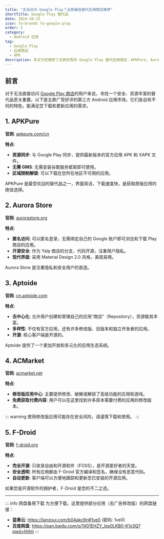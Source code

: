 ```yaml
---
title: "无法访问 Google Play？五款最佳替代应用商店推荐"
shortTitle: Google Play 替代品
date: 2024-10-23
icon: fa-brands fa-google-play
order: 2
category:
  - Android 应用
tag:
  - Google Play
  - 应用商店
  - APK
description: 本文为您推荐了五款优秀的 Google Play 替代应用商店：APKPure, Aurora Store, Aptoide, ACMarket 和 F-Droid，帮助您在没有 Google 服务的环境下，也能轻松下载和管理最新的 Android 应用与游戏。
---
```


## 前言

对于无法直接访问 [Google Play 商店](https://play.google.com/store/apps)的用户来说，寻找一个安全、资源丰富的替代品至关重要。以下是五款广受好评的第三方 Android 应用市场，它们各自有不同的特色，能满足您下载和更新应用的需求。

## 1. APKPure

**官网**: [apkpure.com/cn](https://apkpure.com/cn)

**特点**:
- **资源同步**: 与 Google Play 同步，提供最新版本的官方应用 APK 和 XAPK 文件。
- **无需 GMS**: 无需安装谷歌服务框架即可使用。
- **区域限制解锁**: 可以下载在您所在地区不可用的应用。

APKPure 是最受欢迎的替代品之一，界面简洁，下载速度快，是获取原版应用的绝佳选择。

## 2. Aurora Store

**官网**: [aurorastore.org](https://aurorastore.org/)

**特点**:
- **匿名访问**: 可以匿名登录，无需绑定自己的 Google 账户即可浏览和下载 Play 商店的应用。
- **开源安全**: 作为 Yalp 商店的分支，代码开源，注重用户隐私。
- **现代界面**: 采用 Material Design 2.0 风格，美观易用。

Aurora Store 是注重隐私和安全用户的首选。

## 3. Aptoide

**官网**: [cn.aptoide.com](https://cn.aptoide.com/)

**特点**:
- **去中心化**: 允许用户创建和管理自己的应用“商店”（Repository），资源极其丰富。
- **多样性**: 不仅有官方应用，还有许多修改版、旧版本和独立开发者的应用。
- **开源**: 核心客户端是开源的。

Aptoide 提供了一个更加开放和多元化的应用生态系统。

## 4. ACMarket

**官网**: [acmarket.net](https://www.acmarket.net/)

**特点**:
- **修改版应用中心**: 主要提供修改、破解或解锁了高级功能的应用和游戏。
- **免费获取付费内容**: 用户可以在这里找到许多原本需要付费的应用的修改版本。

::: warning
使用修改版应用可能存在安全风险，请谨慎下载和使用。
:::

## 5. F-Droid

**官网**: [f-droid.org](https://f-droid.org/zh_Hans)

**特点**:
- **完全开源**: 只收录自由和开源软件（FOSS），是开源爱好者的天堂。
- **安全透明**: 所有应用都由 F-Droid 官方编译和签名，确保没有恶意代码。
- **自动更新**: 客户端可以方便地跟踪和更新您已安装的开源应用。

如果您是开源软件的拥护者，F-Droid 是您的不二之选。

---

::: info 网盘备用下载
为方便下载，这里提供部分应用（去广告修改版）的网盘链接：
- **蓝奏云**: <https://lanzoui.com/b04akc9ri#1ve0> (密码: 1ve0)
- **百度网盘**: <https://pan.baidu.com/s/1X01EHZY_lqs0LKB0-K1x3Q?pwd=hhhh>
:::